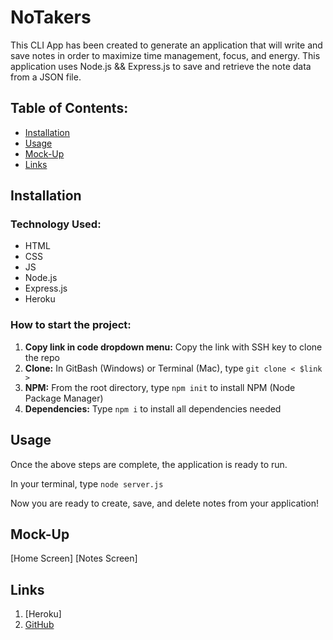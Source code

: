 # NoTakers
This CLI App has been created to generate an application that will write and save notes in order to maximize time management, focus, and energy. This application uses Node.js && Express.js to save and retrieve the note data from a JSON file. 


## Table of Contents:
* [Installation](#installation)
* [Usage](#usage)
* [Mock-Up](#mockup)
* [Links](#links)

## Installation

### Technology Used:  
* HTML
* CSS
* JS
* Node.js
* Express.js
* Heroku

### How to start the project:  
1. **Copy link in code dropdown menu:** Copy the link with SSH key to clone the repo
1. **Clone:** In GitBash (Windows) or Terminal (Mac), type `git clone < $link >`
1. **NPM:** From the root directory, type `npm init` to install NPM (Node Package Manager)
1. **Dependencies:** Type `npm i` to install all dependencies needed

## Usage
Once the above steps are complete, the application is ready to run.

In your terminal, type `node server.js`

Now you are ready to create, save, and delete notes from your application!

## Mock-Up
[Home Screen]
[Notes Screen]

## Links
1. [Heroku]
1. [GitHub](https://ashleybostrom.github.io/dulynotakers/)
